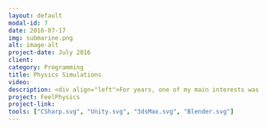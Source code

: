 ```yaml
---
layout: default
modal-id: 7
date: 2016-07-17
img: submarine.png
alt: image-alt
project-date: July 2016
client: 
category: Programming
title: Physics Simulations
video: 
description: <div align="left">For years, one of my main interests was bringing physics equations into life through simulations, so I did a wide range of simulations from planetary motions and relativistic phenomena to small mechanical systems. Most of times I develop my own physics from scratch because of simple nature that usually one single phenomenon has and it makes calculations faster. This interest in physics simulations has resulted to the idea of FeelPhysics. FeelPhysics is an educational game which consists of a set of fully interactive experiments. For example in the above video you see a spring simulation(done from scratch) that runs on a single cpu-core in 100-fps(and above) and can simulate transverse, longitudinal and circular waves. Here player can also maniplate mass, stiffness, damping and gravity. There are lots of other interesting simulations that are not included in this video.</div>
project: FeelPhysics
project-link: 
tools: ["CSharp.svg", "Unity.svg", "3dsMax.svg", "Blender.svg"]
---
```

